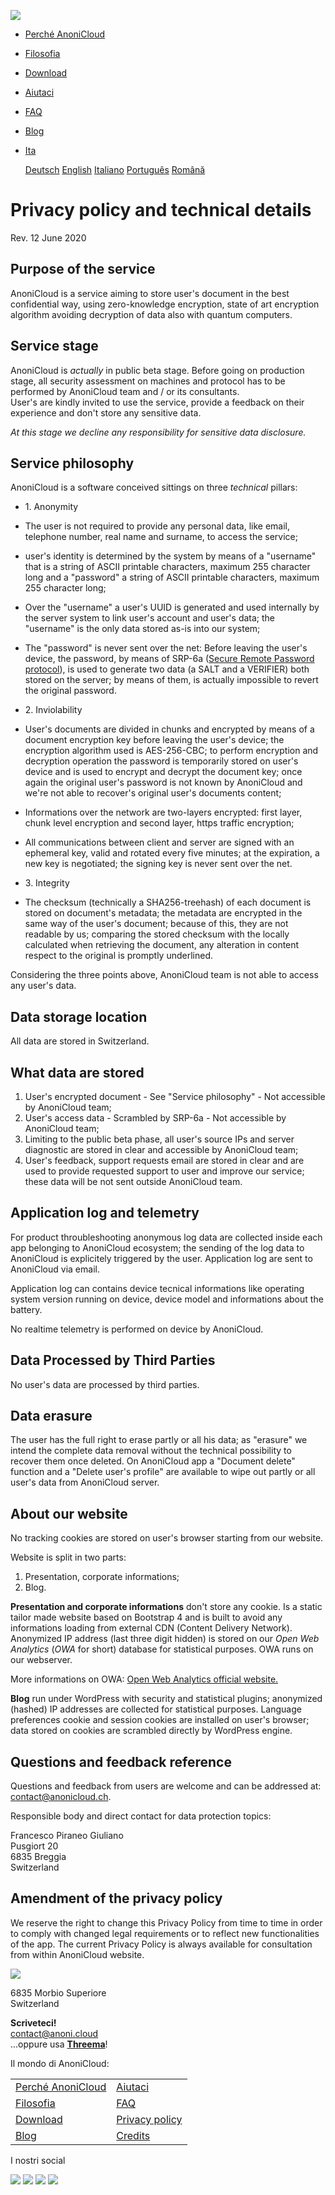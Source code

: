 [![](/img/white-logo.png)](https://www.anoni.cloud/it/)

* [Perché AnoniCloud](https://www.anoni.cloud/it/#whyAnonicloud)
* [Filosofia](https://www.anoni.cloud/it/#philosophy)
* [Download](https://www.anoni.cloud/it/download)
* [Aiutaci](https://www.anoni.cloud/it/supportus)
* [FAQ](https://www.anoni.cloud/it/faq)
* [Blog](https://www.anoni.cloud/blog)
* [Ita](#)
    
    [Deutsch](https://www.anoni.cloud/de/privacy) [English](https://www.anoni.cloud/en/privacy) [Italiano](https://www.anoni.cloud/it/privacy) [Português](https://www.anoni.cloud/pt/privacy) [Română](https://www.anoni.cloud/ro/privacy)
    

Privacy policy and technical details
====================================

Rev. 12 June 2020

Purpose of the service
----------------------

AnoniCloud is a service aiming to store user's document in the best confidential way, using zero-knowledge encryption, state of art encryption algorithm avoiding decryption of data also with quantum computers.

Service stage
-------------

AnoniCloud is _actually_ in public beta stage. Before going on production stage, all security assessment on machines and protocol has to be performed by AnoniCloud team and / or its consultants.  
User's are kindly invited to use the service, provide a feedback on their experience and don't store any sensitive data.

_At this stage we decline any responsibility for sensitive data disclosure._

Service philosophy
------------------

AnoniCloud is a software conceived sittings on three _technical_ pillars:

* 1\. Anonymity

* The user is not required to provide any personal data, like email, telephone number, real name and surname, to access the service;
* user's identity is determined by the system by means of a "username" that is a string of ASCII printable characters, maximum 255 character long and a "password" a string of ASCII printable characters, maximum 255 character long;
* Over the "username" a user's UUID is generated and used internally by the server system to link user's account and user's data; the "username" is the only data stored as-is into our system;
* The "password" is never sent over the net: Before leaving the user's device, the password, by means of SRP-6a ([Secure Remote Password protocol](http://srp.stanford.edu/)), is used to generate two data (a SALT and a VERIFIER) both stored on the server; by means of them, is actually impossible to revert the original password.

* 2\. Inviolability

* User's documents are divided in chunks and encrypted by means of a document encryption key before leaving the user's device; the encryption algorithm used is AES-256-CBC; to perform encryption and decryption operation the password is temporarily stored on user's device and is used to encrypt and decrypt the document key; once again the original user's password is not known by AnoniCloud and we're not able to recover's original user's documents content;
* Informations over the network are two-layers encrypted: first layer, chunk level encryption and second layer, https traffic encryption;
* All communications between client and server are signed with an ephemeral key, valid and rotated every five minutes; at the expiration, a new key is negotiated; the signing key is never sent over the net.

* 3\. Integrity

* The checksum (technically a SHA256-treehash) of each document is stored on document's metadata; the metadata are encrypted in the same way of the user's document; because of this, they are not readable by us; comparing the stored checksum with the locally calculated when retrieving the document, any alteration in content respect to the original is promptly underlined.

Considering the three points above, AnoniCloud team is not able to access any user's data.

Data storage location
---------------------

All data are stored in Switzerland.

What data are stored
--------------------

1. User's encrypted document - See "Service philosophy" - Not accessible by AnoniCloud team;
2. User's access data - Scrambled by SRP-6a - Not accessible by AnoniCloud team;
3. Limiting to the public beta phase, all user's source IPs and server diagnostic are stored in clear and accessible by AnoniCloud team;
4. User's feedback, support requests email are stored in clear and are used to provide requested support to user and improve our service; these data will be not sent outside AnoniCloud team.

Application log and telemetry
-----------------------------

For product throubleshooting anonymous log data are collected inside each app belonging to AnoniCloud ecosystem; the sending of the log data to AnoniCloud is explicitely triggered by the user. Application log are sent to AnoniCloud via email.

Application log can contains device tecnical informations like operating system version running on device, device model and informations about the battery.

No realtime telemetry is performed on device by AnoniCloud.

Data Processed by Third Parties
-------------------------------

No user's data are processed by third parties.

Data erasure
------------

The user has the full right to erase partly or all his data; as "erasure" we intend the complete data removal without the technical possibility to recover them once deleted. On AnoniCloud app a "Document delete" function and a "Delete user's profile" are available to wipe out partly or all user's data from AnoniCloud server.

About our website
-----------------

No tracking cookies are stored on user's browser starting from our website.

Website is split in two parts:

1. Presentation, corporate informations;
2. Blog.

**Presentation and corporate informations** don't store any cookie. Is a static tailor made website based on Bootstrap 4 and is built to avoid any informations loading from external CDN (Content Delivery Network). Anonymized IP address (last three digit hidden) is stored on our _Open Web Analytics_ (_OWA_ for short) database for statistical purposes. OWA runs on our webserver.

More informations on OWA: [Open Web Analytics official website.](http://www.openwebanalytics.com/)

**Blog** run under WordPress with security and statistical plugins; anonymized (hashed) IP addresses are collected for statistical purposes. Language preferences cookie and session cookies are installed on user's browser; data stored on cookies are scrambled directly by WordPress engine.

Questions and feedback reference
--------------------------------

Questions and feedback from users are welcome and can be addressed at: [contact@anonicloud.ch](mailto:contact@anonicloud.ch).

Responsible body and direct contact for data protection topics:

Francesco Piraneo Giuliano  
Pusgiort 20  
6835 Breggia  
Switzerland

Amendment of the privacy policy
-------------------------------

We reserve the right to change this Privacy Policy from time to time in order to comply with changed legal requirements or to reflect new functionalities of the app. The current Privacy Policy is always available for consultation from within AnoniCloud website.

![](/img/white-logo.png)

6835 Morbio Superiore  
Switzerland

**Scriveteci!**  
[contact@anoni.cloud](mailto:contact@anoni.cloud)  
...oppure usa **[Threema](https://threema.id/C5SZC992)**!

Il mondo di AnoniCloud:

|     |     |
| --- | --- |
| [Perché AnoniCloud](https://www.anoni.cloud/it/#whyAnonicloud) | [Aiutaci](https://www.anoni.cloud/it/supportus) |
| [Filosofia](https://www.anoni.cloud/it/#philosophy) | [FAQ](https://www.anoni.cloud/it/faq) |
| [Download](https://www.anoni.cloud/it/download) | [Privacy policy](https://www.anoni.cloud/it/privacy) |
| [Blog](https://www.anoni.cloud/blog) | [Credits](https://www.anoni.cloud/it/credits) |

I nostri social

[![](/img/social/facebook-white.png)](https://www.facebook.com/anonicloud/) [![](/img/social/x-white.png)](https://twitter.com/anonicloudch) [![](/img/social/linkedin-white.png)](https://www.linkedin.com/company/anonicloud/) [![](/img/social/threema-white.png)](https://threema.id/C5SZC992)